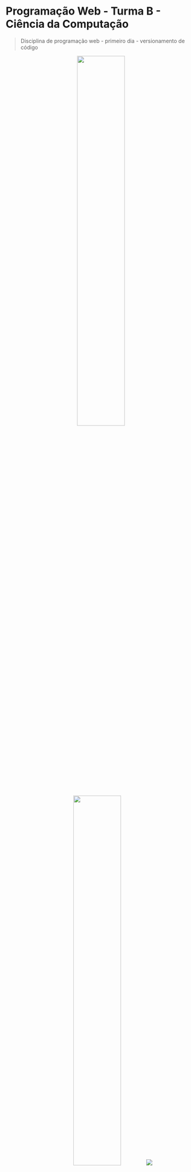 # Programação Web - Turma B - Ciência da Computação

> Disciplina de programação web - primeiro dia - versionamento de código

<p align="center">
  <img height="50%" width="auto" src ="https://github-readme-stats.vercel.app/api?username=HugoFacul&show_icons=true&count_private=true&theme=darcula&hide_border=true&hide=issues,contribs&bg_color=00000000">
  <img height="50%" width="auto" src ="https://github-readme-stats.vercel.app/api/top-langs/?username=HugoFacul&layout=compact&hide_border=true&theme=darcula&bg_color=00000000&langs_count=6&hide=jupyter%20notebook,tex,css,php&exclude_repo=Pacman-AI">
  <img src ="https://github-readme-streak-stats.herokuapp.com?user=HugoFacul&theme=darcula&hide_border=true&background=FFFFFF00">
  <br>
</p>
